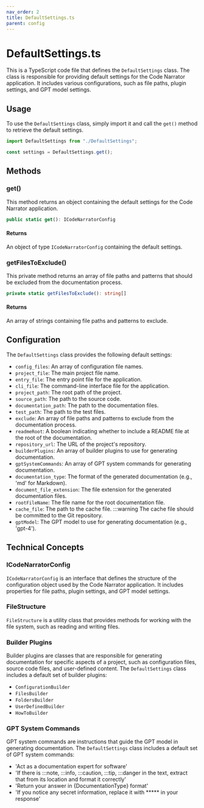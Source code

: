 ```yaml
---
nav_order: 2
title: DefaultSettings.ts
parent: config
---
```


# DefaultSettings.ts

This is a TypeScript code file that defines the `DefaultSettings` class. The class is responsible for providing default settings for the Code Narrator application. It includes various configurations, such as file paths, plugin settings, and GPT model settings.

## Usage

To use the `DefaultSettings` class, simply import it and call the `get()` method to retrieve the default settings.

```typescript
import DefaultSettings from "./DefaultSettings";

const settings = DefaultSettings.get();
```

## Methods

### get()

This method returns an object containing the default settings for the Code Narrator application.

```typescript
public static get(): ICodeNarratorConfig
```

#### Returns

An object of type `ICodeNarratorConfig` containing the default settings.

### getFilesToExclude()

This private method returns an array of file paths and patterns that should be excluded from the documentation process.

```typescript
private static getFilesToExclude(): string[]
```

#### Returns

An array of strings containing file paths and patterns to exclude.

## Configuration

The `DefaultSettings` class provides the following default settings:

- `config_files`: An array of configuration file names.
- `project_file`: The main project file name.
- `entry_file`: The entry point file for the application.
- `cli_file`: The command-line interface file for the application.
- `project_path`: The root path of the project.
- `source_path`: The path to the source code.
- `documentation_path`: The path to the documentation files.
- `test_path`: The path to the test files.
- `exclude`: An array of file paths and patterns to exclude from the documentation process.
- `readmeRoot`: A boolean indicating whether to include a README file at the root of the documentation.
- `repository_url`: The URL of the project's repository.
- `builderPlugins`: An array of builder plugins to use for generating documentation.
- `gptSystemCommands`: An array of GPT system commands for generating documentation.
- `documentation_type`: The format of the generated documentation (e.g., 'md' for Markdown).
- `document_file_extension`: The file extension for the generated documentation files.
- `rootFileName`: The file name for the root documentation file.
- `cache_file`: The path to the cache file. :::warning The cache file should be committed to the Git repository.
- `gptModel`: The GPT model to use for generating documentation (e.g., 'gpt-4').

## Technical Concepts

### ICodeNarratorConfig

`ICodeNarratorConfig` is an interface that defines the structure of the configuration object used by the Code Narrator application. It includes properties for file paths, plugin settings, and GPT model settings.

### FileStructure

`FileStructure` is a utility class that provides methods for working with the file system, such as reading and writing files.

### Builder Plugins

Builder plugins are classes that are responsible for generating documentation for specific aspects of a project, such as configuration files, source code files, and user-defined content. The `DefaultSettings` class includes a default set of builder plugins:

- `ConfigurationBuilder`
- `FilesBuilder`
- `FoldersBuilder`
- `UserDefinedBuilder`
- `HowToBuilder`

### GPT System Commands

GPT system commands are instructions that guide the GPT model in generating documentation. The `DefaultSettings` class includes a default set of GPT system commands:

- 'Act as a documentation expert for software'
- 'If there is :::note, :::info, :::caution, :::tip, :::danger in the text, extract that from its location and format it correctly'
- 'Return your answer in {DocumentationType} format'
- 'If you notice any secret information, replace it with ***** in your response'
